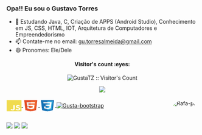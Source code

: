 ### Opa!! Eu sou o Gustavo Torres

- 🔭 Estudando Java, C, Criação de APPS (Android Studio), Conhecimento em JS, CSS, HTML, IOT, Arquitetura de Computadores e Empreendedorismo
- 📫 Contate-me no email: gu.torresalmeida@gmail.com
- 😄 Pronomes: Ele/Dele

<h4 align="center">Visitor's count :eyes:</h4>
<p align="center"><img src="https://profile-counter.glitch.me/{GustaTZ}/count.svg" alt="GustaTZ :: Visitor's Count" /></p>
<div align="center">


  <a href="https://github.com/GustaTZ">
   <img height="180em" src="https://github-readme-stats.vercel.app/api?username=GustaTZ&show_icons=true&theme=dark&include_all_commits=true&count_private=true"/>
  <!--<img height="180em" src="https://github-readme-stats.vercel.app/api/top-langs/?username=GustaTZ&layout=compact&langs_count=7&theme=dark"/> -->
</div>
  


<div style="display: inline_block"><br>
  <img align="center" alt="Gusta-Js" height="30" width="40" src="https://raw.githubusercontent.com/devicons/devicon/master/icons/javascript/javascript-plain.svg">
  <img align="center" alt="Gusta-HTML" height="30" width="40" src="https://raw.githubusercontent.com/devicons/devicon/master/icons/html5/html5-original.svg">
  <img align="center" alt="Gusta-CSS" height="30" width="40" src="https://raw.githubusercontent.com/devicons/devicon/master/icons/css3/css3-original.svg">
  <img align="center" alt="Gusta-bootstrap" height="30" width="40" src="https://cdn.jsdelivr.net/gh/devicons/devicon/icons/bootstrap/bootstrap-original.svg">
  <img align="right" alt="Rafa-pic" height="150" style="border-radius:50px;" src="https://cdn.discordapp.com/attachments/899845555730120735/986332188901519400/download20220602151135.png">
</div>

 ##

<div>
  <a href="https://www.instagram.com/iamgutorres/" target="_blank"><img src="https://img.shields.io/badge/-Instagram-%23E4405F?style=for-the-badge&logo=instagram&logoColor=white" target="_blank"></a>
  <a href = "mailto:gu.torresalmeida@gmail.com"><img src="https://img.shields.io/badge/-Gmail-%23333?style=for-the-badge&logo=gmail&logoColor=white" target="_blank"></a>
  <a href="https://www.linkedin.com/in/gustavo-torres-20a159234/" target="_blank"><img src="https://img.shields.io/badge/-LinkedIn-%230077B5?style=for-the-badge&logo=linkedin&logoColor=white" target="_blank"></a>
</div>
